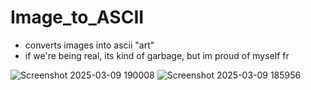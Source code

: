 # Image_to_ASCII
  * converts images into ascii "art"
  * if we're being real, its kind of garbage, but im proud of myself fr

![Screenshot 2025-03-09 190008](https://github.com/user-attachments/assets/bbbde8ab-128d-4806-abbe-683463880ad4)
![Screenshot 2025-03-09 185956](https://github.com/user-attachments/assets/52ecc8c9-6a6d-4686-8fad-150d1f449b3c)

